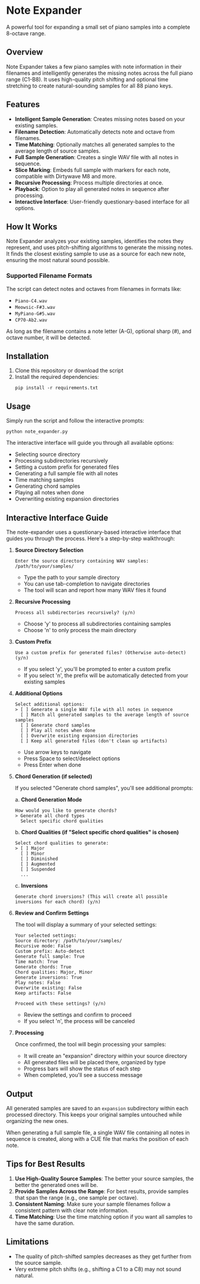# Note Expander

A powerful tool for expanding a small set of piano samples into a complete 8-octave range.

## Overview

Note Expander takes a few piano samples with note information in their filenames and intelligently generates the missing notes across the full piano range (C1-B8). It uses high-quality pitch shifting and optional time stretching to create natural-sounding samples for all 88 piano keys.

## Features

- **Intelligent Sample Generation**: Creates missing notes based on your existing samples.
- **Filename Detection**: Automatically detects note and octave from filenames.
- **Time Matching**: Optionally matches all generated samples to the average length of source samples.
- **Full Sample Generation**: Creates a single WAV file with all notes in sequence.
- **Slice Marking**: Embeds full sample with markers for each note, compatible with Dirtywave M8 and more.
- **Recursive Processing**: Process multiple directories at once.
- **Playback**: Option to play all generated notes in sequence after processing.
- **Interactive Interface**: User-friendly questionary-based interface for all options.

## How It Works

Note Expander analyzes your existing samples, identifies the notes they represent, and uses pitch-shifting algorithms to generate the missing notes. It finds the closest existing sample to use as a source for each new note, ensuring the most natural sound possible.

### Supported Filename Formats

The script can detect notes and octaves from filenames in formats like:
- `Piano-C4.wav`
- `Meowsic-F#3.wav`
- `MyPiano-G#5.wav`
- `CP70-Ab2.wav`

As long as the filename contains a note letter (A-G), optional sharp (#), and octave number, it will be detected.

## Installation

1. Clone this repository or download the script
2. Install the required dependencies:
   ```
   pip install -r requirements.txt
   ```

## Usage

Simply run the script and follow the interactive prompts:
```
python note_expander.py
```

The interactive interface will guide you through all available options:
- Selecting source directory
- Processing subdirectories recursively
- Setting a custom prefix for generated files
- Generating a full sample file with all notes
- Time matching samples
- Generating chord samples
- Playing all notes when done
- Overwriting existing expansion directories

## Interactive Interface Guide

The note-expander uses a questionary-based interactive interface that guides you through the process. Here's a step-by-step walkthrough:

1. **Source Directory Selection**
   ```
   Enter the source directory containing WAV samples: /path/to/your/samples/
   ```
   - Type the path to your sample directory
   - You can use tab-completion to navigate directories
   - The tool will scan and report how many WAV files it found

2. **Recursive Processing**
   ```
   Process all subdirectories recursively? (y/n)
   ```
   - Choose 'y' to process all subdirectories containing samples
   - Choose 'n' to only process the main directory

3. **Custom Prefix**
   ```
   Use a custom prefix for generated files? (Otherwise auto-detect) (y/n)
   ```
   - If you select 'y', you'll be prompted to enter a custom prefix
   - If you select 'n', the prefix will be automatically detected from your existing samples

4. **Additional Options**
   ```
   Select additional options:
   > [ ] Generate a single WAV file with all notes in sequence
     [ ] Match all generated samples to the average length of source samples
     [ ] Generate chord samples
     [ ] Play all notes when done
     [ ] Overwrite existing expansion directories
     [ ] Keep all generated files (don't clean up artifacts)
   ```
   - Use arrow keys to navigate
   - Press Space to select/deselect options
   - Press Enter when done
   
5. **Chord Generation (if selected)**
   
   If you selected "Generate chord samples", you'll see additional prompts:
   
   a. **Chord Generation Mode**
   ```
   How would you like to generate chords?
   > Generate all chord types
     Select specific chord qualities
   ```
   
   b. **Chord Qualities (if "Select specific chord qualities" is chosen)**
   ```
   Select chord qualities to generate:
   > [ ] Major
     [ ] Minor
     [ ] Diminished
     [ ] Augmented
     [ ] Suspended
     ...
   ```
   
   c. **Inversions**
   ```
   Generate chord inversions? (This will create all possible inversions for each chord) (y/n)
   ```

6. **Review and Confirm Settings**

   The tool will display a summary of your selected settings:
   ```
   Your selected settings:
   Source directory: /path/to/your/samples/
   Recursive mode: False
   Custom prefix: Auto-detect
   Generate full sample: True
   Time match: True
   Generate chords: True
   Chord qualities: Major, Minor
   Generate inversions: True
   Play notes: False
   Overwrite existing: False
   Keep artifacts: False
   
   Proceed with these settings? (y/n)
   ```
   
   - Review the settings and confirm to proceed
   - If you select 'n', the process will be canceled

7. **Processing**

   Once confirmed, the tool will begin processing your samples:
   - It will create an "expansion" directory within your source directory
   - All generated files will be placed there, organized by type
   - Progress bars will show the status of each step
   - When completed, you'll see a success message

## Output

All generated samples are saved to an `expansion` subdirectory within each processed directory. This keeps your original samples untouched while organizing the new ones.

When generating a full sample file, a single WAV file containing all notes in sequence is created, along with a CUE file that marks the position of each note.

## Tips for Best Results

1. **Use High-Quality Source Samples**: The better your source samples, the better the generated ones will be.
2. **Provide Samples Across the Range**: For best results, provide samples that span the range (e.g., one sample per octave).
3. **Consistent Naming**: Make sure your sample filenames follow a consistent pattern with clear note information.
4. **Time Matching**: Use the time matching option if you want all samples to have the same duration.

## Limitations

- The quality of pitch-shifted samples decreases as they get further from the source sample.
- Very extreme pitch shifts (e.g., shifting a C1 to a C8) may not sound natural.